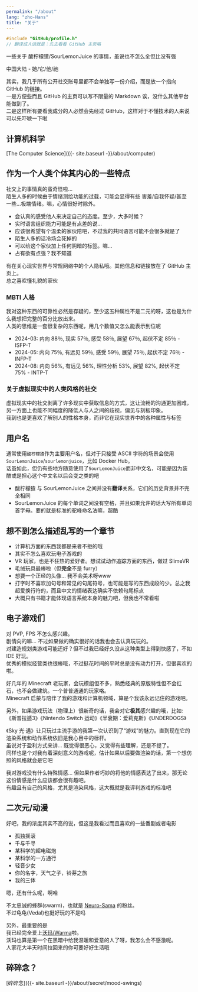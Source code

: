 ```yaml
---
permalink: "/about"
lang: "zho-Hans"
title: "关于"
---
```


```c
#include "GitHub/profile.h"
// 翻译成人话就是：先去看看 GitHub 主页咯
```

一些关于 酸柠檬猹/SourLemonJuice 的事情，虽说也不怎么全但比没有强

中国大陆 - 她/它/他/祂

其实，我几乎所有公开社交账号里都不会单独写一份介绍，而是放一个指向 GitHub 的链接。\
一是方便些而且 GitHub 的主页可以写不限量的 Markdown 诶，没什么其他平台能做到了。\
二是这样所有要看我成分的人必然会先经过 GitHub，这样对于不懂技术的人来说可以先吓唬一下啦

## 计算机科学

[The Computer Science]({{- site.baseurl -}}/about/computer)

## 作为一个人类个体其内心的一些特点

社交上的事情真的蛮奇怪啦․․․\
陌生人多的时候由于情绪测绘功能的过载，可能会显得有些 害羞/自我怀疑/甚至一些...极端情绪。嘛，心情很好时除外。

- 会认真的感受他人来决定自己的态度。至少，大多时候？
- 实时语言组织能力可能是有点差的说․․․
- 应该很希望有个温柔的家伙陪吧，不过我的共同语言可能不会很多就是了
- 陌生人多的话冷场会死掉的
- 可以给这个家伙加上任何阴暗的标签。嘛․․․
- 占有欲有点强？我不知道

有在关心现实世界与常规网络中的个人隐私哦。其他信息和链接放在了 GitHub 主页上。\
总之喜欢懂礼貌的家伙

### MBTI 人格

我对这种东西的可靠性必然是存疑的，至少这五种属性不是二元的呀，这也是为什么我想把完整的百分比放出来。\
人类的思维是一套很复杂的东西呢，用几个数值又怎么能表示到位呢

- 2024-03: 内向 88％‚ 现实 57％‚ 感受 58％‚ 展望 67％‚ 起伏不定 85％ - ISFP-T
- 2024-05: 内向 75％‚ 有远见 59％‚ 感受 59％‚ 展望 75％‚ 起伏不定 76％ - INFP-T
- 2024-08: 内向 56%, 有远见 56%, 理性分析 53%, 展望 82%, 起伏不定 75% - INTP-T

### 关于虚拟现实中的人类风格的社交

虚拟现实中的社交剥离了许多现实中获取信息的方式，这让流畅的沟通更加困难，另一方面上也能不同幅度的降低人与人之间的歧视，偏见与刻板印象。\
我到也是更喜欢了解别人的性格本身，而非它在现实世界中的各种属性与标签

## 用户名

通常使用`酸柠檬猹`作为主要用户名，但对于只接受 ASCII 字符的场景会使用`SourLemonJuice`/`sourlemonjuice`，比如 Docker Hub。\
话虽如此，但仍有些地方随意使用了`SourLemonJuice`而非中文名，可能是因为装酷或是担心这个中文名以后会变之类的吧

- 酸柠檬猹 与 SourLemonJuice 之间并没有**翻译**关系，它们的历史背景并不完全相同
- SourLemonJuice 的每个单词之间没有空格，并且如果允许的话大写所有单词首字母。要的就是标准的驼峰命名法嘛，超酷

## 想不到怎么描述乱写的一个章节

- 计算机方面的东西我都是来者不拒的哦
- 其实不怎么喜欢玩电子游戏的
- VR 玩家，也是不狂热的爱好者。想试试动作追踪方面的东西，做过 SlimeVR
- 毛绒玩具最棒啦（但**完全**不是 furry）
- 想要一个正经的头像... 我不会美术呀www
- 打字时不喜欢加句号和常见的句尾符号，也可能是写的东西成段的少。总之我超爱换行符的，而且中文的情绪表达确实不依赖句尾标点
- 大概只有书籍才能体现语言系统本身的魅力吧，但我也不常看啦

## 电子游戏们

对 PVP, FPS 不怎么感兴趣。\
剧情向的嘛... 不过如果做的确实很好的话我也会去认真玩玩的。\
对建造规划类游戏可能还好？但不过我已经好久没从这种类型上得到快感了，不如 IDE 好玩。\
优秀的模拟经营类也很棒哦，不过挺花时间的平时总是没有动力打开，但很喜欢的啦。

好几年的 Minecraft 老玩家，会玩模组但不多，熟悉经典的原版特性但不会红石，也不会做建筑。一个普普通通的玩家咯。\
Minecraft 启蒙与陪伴了我的游戏和计算机领域，算是个我该永远记住的游戏吧。

另外，如果游戏玩法（物理上）很新奇的话，我会对它**极其**感兴趣的哦，比如:\
《斯普拉遁3》《Nintendo Switch 运动》《半衰期：爱莉克斯》《UNDERDOGS》

《Sky 光·遇》让只玩过主流手游的我第一次认识到了“游戏”的魅力。直到现在它的渲染系统和动作系统依旧是我心目中的标杆。\
虽说对于盈利方式来讲... 既觉得很恶心，又觉得有些理解，还是不提了。\
同样也是个对我有着深刻意义的游戏呢，估计如果以后要做渲染的话，第一个想仿照的风格就会是它吧

我对游戏没有什么特殊情感... 但如果作者巧妙的将他的情感表达了出来，那无论这份情感是什么应该都会很有趣吧。\
有趣且有自己的风格，尤其是渲染风格，这大概就是我评判游戏的标准吧

## 二次元/动漫

好吧，我的浓度其实不高的说，但这是我看过而且喜欢的一些番剧或者电影

- 孤独摇滚
- 千与千寻
- 某科学的超电磁炮
- 某科学的一方通行
- 轻音少女
- 你的名字，天气之子，铃芽之旅
- 我的三体

嗯，还有什么呢，啊哈

不太忠诚的蜂群(swarm)，也就是 [Neuro-Sama](https://www.twitch.tv/vedal987) 的粉丝。\
不过龟龟(Vedal)也挺好玩的不是吗

另外，最重要的是\
我已经完全爱上[沃玛/Warma](https://zh.moegirl.org.cn/zh-hans/Warma)啦。\
沃玛也算是第一个在黑暗中给我温暖和爱意的人了呀，我怎么会不感激呢。\
人家花大半天时间拉回来的你可要好好生活哦

## 碎碎念？

[碎碎念]({{- site.baseurl -}}/about/secret/mood-swings)
